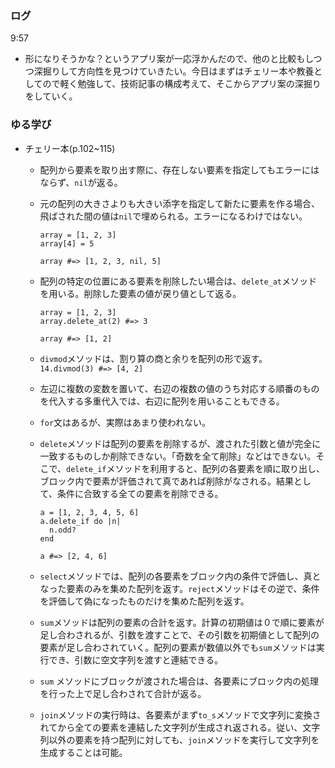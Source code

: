 ### ログ
9:57  
  - 形になりそうかな？というアプリ案が一応浮かんだので、他のと比較もしつつ深掘りして方向性を見つけていきたい。今日はまずはチェリー本や教養としてので軽く勉強して、技術記事の構成考えて、そこからアプリ案の深掘りをしていく。  

### ゆる学び
- チェリー本(p.102~115)  
  - 配列から要素を取り出す際に、存在しない要素を指定してもエラーにはならず、`nil`が返る。  
  - 元の配列の大きさよりも大きい添字を指定して新たに要素を作る場合、飛ばされた間の値は`nil`で埋められる。エラーになるわけではない。
    ```
    array = [1, 2, 3]
    array[4] = 5
    
    array #=> [1, 2, 3, nil, 5]
    ```

  - 配列の特定の位置にある要素を削除したい場合は、`delete_at`メソッドを用いる。削除した要素の値が戻り値として返る。
    ```
    array = [1, 2, 3]
    array.delete_at(2) #=> 3
    
    array #=> [1, 2]
    ```
  
  - `divmod`メソッドは、割り算の商と余りを配列の形で返す。  
    `14.divmod(3) #=> [4, 2]`
  - 左辺に複数の変数を置いて、右辺の複数の値のうち対応する順番のものを代入する多重代入では、右辺に配列を用いることもできる。  
  - `for`文はあるが、実際はあまり使われない。
  - `delete`メソッドは配列の要素を削除するが、渡された引数と値が完全に一致するものしか削除できない。「奇数を全て削除」などはできない。そこで、`delete_if`メソッドを利用すると、配列の各要素を順に取り出し、ブロック内で要素が評価されて真であれば削除がなされる。結果として、条件に合致する全ての要素を削除できる。  
      ```
      a = [1, 2, 3, 4, 5, 6]
      a.delete_if do |n|
        n.odd?
      end
      
      a #=> [2, 4, 6]
      ```  
      
  - `select`メソッドでは、配列の各要素をブロック内の条件で評価し、真となった要素のみを集めた配列を返す。`reject`メソッドはその逆で、条件を評価して偽になったものだけを集めた配列を返す。  
  - `sum`メソッドは配列の要素の合計を返す。計算の初期値は０で順に要素が足し合わされるが、引数を渡すことで、その引数を初期値として配列の要素が足し合わされていく。配列の要素が数値以外でも`sum`メソッドは実行でき、引数に空文字列を渡すと連結できる。  
  - `sum` メソッドにブロックが渡された場合は、各要素にブロック内の処理を行った上で足し合わされて合計が返る。  
  - `join`メソッドの実行時は、各要素がまず`to_s`メソッドで文字列に変換されてから全ての要素を連結した文字列が生成され返される。従い、文字列以外の要素を持つ配列に対しても、`join`メソッドを実行して文字列を生成することは可能。  

